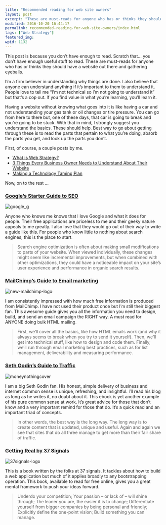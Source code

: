 ```yaml
---
title: "Recommended reading for web site owners"
layout: post
excerpt: "These are must-reads for anyone who has or thinks they should have a website out there and gathering eyeballs."
modified: 2016-10-20 16:44:17
permalink: recommended-reading-for-web-site-owners/index.html
tags: ["Web Strategy"]
featured_img:
wpid: 1132
---
```



This post is because you don’t have enough to read. Scratch that… you don’t have enough useful stuff to read. These are must-reads for anyone who has or thinks they should have a website out there and gathering eyeballs.

I’m a firm believer in understanding why things are done. I also believe that anyone can understand anything if it’s important to them to understand it. People love to tell me “I’m not technical so I’m not going to understand it” but that’s a cop out. If you find value in what you’re learning, you’ll learn it.

Having a website without knowing what goes into it is like having a car and not understanding your gas tank or oil changes or tire pressure. You can go from here to there but, one of these days, that car is going to break and you’re going to be stuck. With that in mind, I strongly suggest you understand the basics. These should help. Best way to go about getting through these is to read the parts that pertain to what you’re doing, absorb the parts you get, and look up the parts you don’t.  

First, of course, a couple posts by me.

- [What is Web Strategy?](/what-is-web-strategy/)
- [3 Things Every Business Owner Needs to Understand About Their Website](/the-three-things-every-business-owner-needs-to-understand-about-web-sites/)
- [Making a Technology Taming Plan](/how-to-make-a-technology-taming-plan/)

Now, on to the rest ...

### [Google’s Starter Guide to SEO](https://support.google.com/webmasters/answer/7451184?hl=en)

 ![google_g](/_images/2009/10/google_g.png "google_g")

Anyone who knows me knows that I love Google and what it does for people. Their free applications are priceless to me and their geeky nature appeals to me greatly. I also love that they would go out of their way to write a guide like this. For people who know little to nothing about search engines, this is the place to start.

> Search engine optimization is often about making small modifications to parts of your website. When viewed individually, these changes might seem like incremental improvements, but when combined with other optimizations, they could have a noticeable impact on your site’s user experience and performance in organic search results.

### [MailChimp’s Guide to Email marketing](https://mailchimp.com/resources/email-marketing-field-guide/)

![new-mailchimp-logo](/_images/2009/10/new-mailchimp-logo.jpg "new-mailchimp-logo")

I am consistently impressed with how much free information is produced from MailChimp. I have not used their product once but I’m still their biggest fan. This awesome guide gives you all the information you need to design, build, and send an email campaign the RIGHT way. A must read for ANYONE doing bulk HTML mailing.

> First, we’ll cover all the basics, like how HTML emails work (and why it always seems to break when you try to send it yourself). Then, we’ll get into technical stuff, like how to design and code them. Finally, we’ll run through email marketing best practices, such as for list management, deliverability and measuring performance.

### [Seth Godin’s Guide to Traffic](https://seths.blog/2007/12/and-your-clicks/)

![moneynothingcover](/_images/2009/10/moneynothingcover.jpg "moneynothingcover")

I am a big Seth Godin fan. His honest, simple delivery of business and internet common sense is unique, refreshing, and insightful. I’ll read his blog as long as he writes it, no doubt about it. This ebook is yet another example of his pure common sense at work. It’s great advice for those that don’t know and a very important remind for those that do. It’s a quick read and an important triad of concepts.

> In other words, the best way is the long way. The long way is to create content that is updated, unique and useful. Again and again we see that sites that do all three manage to get more than their fair share of traffic.

### [Getting Real by 37 Signals](https://basecamp.com/books/getting-real)

![37signals-logo](/_images/2009/10/37signals-logo.jpg "37signals-logo")

This is a book written by the folks at 37 signals. It tackles about how to build a web application but much of it applies broadly to any bootstrapping operation. This book, available to read for free online, gives you a great mental framework to push your ideas forward.

> Underdo your competition; Your passion – or lack of – will shine through; The leaner you are, the easier it is to change; Differentiate yourself from bigger companies by being personal and friendly; Explicitly define the one-point vision; Build something you can manage.
